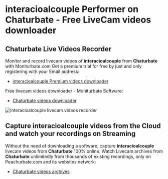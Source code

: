 # interacioalcouple Performer on Chaturbate - Free LiveCam videos downloader

## Chaturbate Live Videos Recorder

Monitor and record livecam videos of **interacioalcouple** from **Chaturbate** with Moniturbate.com
Get a premium trial for free by just and only registering with your Email address:
* [interacioalcouple Premium videos downloader](https://moniturbate.com/request-demo-licence-key.html)

Free livecam videos downloader - Moniturbate Software:
* [Chaturbate videos downloader](https://moniturbate.com/moniturbate-download-software.html)

![interacioalcouple livecam videos recorder](https://peachurnet.com/templates/moniturbate-software.png)


## Capture interacioalcouple videos from the Cloud and watch your recordings on Streaming

Without the need of downloading a software, capture **interacioalcouple** livecam videos from **Chaturbate** 100% online.
Watch Livecam archives from **Chaturbate** unlimitedly from thousands of existing recordings, only on Peachurbate.com and its websites network:
* [Chaturbate videos archives](https://peachurnet.com/)